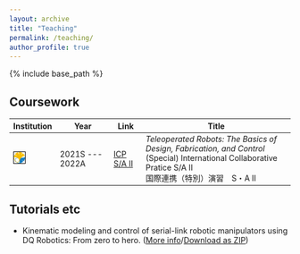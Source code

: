 ```yaml
---
layout: archive
title: "Teaching"
permalink: /teaching/
author_profile: true
---
```


{% include base_path %}

## Coursework

|Institution|Year|Link|Title|
|---|---|---|---|
|<img style='border:1px solid #000000' src="/images/utokyo.png" width="20" height="20">|2021S --- 2022A|[ICP S/A II](https://mmmarinho.github.io/teaching/FEN-CO3982S3)| *Teleoperated Robots: The Basics of Design, Fabrication, and Control* <br> (Special) International Collaborative Pratice S/A II <br> 国際連携（特別）演習　S・A II|

## Tutorials etc

- Kinematic modeling and control of serial-link robotic manipulators using DQ Robotics: From zero to hero. ([More info](https://github.com/dqrobotics/learning-dqrobotics-in-matlab/tree/master/robotic_manipulators)/[Download as ZIP](https://github.com/dqrobotics/learning-dqrobotics-in-matlab/archive/refs/heads/master.zip))
